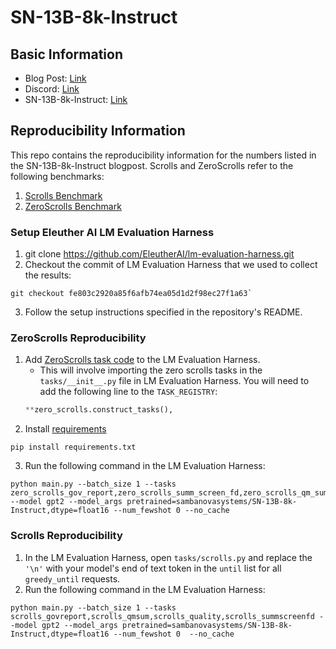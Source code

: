 # SN-13B-8k-Instruct
## Basic Information
- Blog Post: [Link](https://sambanova.ai/blog/training-long-sequence-size-models-on-sambanova/)
- Discord: [Link](https://discord.gg/8z2Pe7cpRv)
- SN-13B-8k-Instruct: [Link](https://huggingface.co/sambanovasystems/SN-13B-8k-Instruct)

## Reproducibility Information
This repo contains the reproducibility information for the numbers listed in the SN-13B-8k-Instruct blogpost.  Scrolls and ZeroScrolls refer to the following benchmarks:
1. [Scrolls Benchmark](https://www.scrolls-benchmark.com/)
2. [ZeroScrolls Benchmark](https://www.zero.scrolls-benchmark.com/)

### Setup Eleuther AI LM Evaluation Harness
1. git clone https://github.com/EleutherAI/lm-evaluation-harness.git
2. Checkout the commit of LM Evaluation Harness that we used to collect the results:
```
git checkout fe803c2920a85f6afb74ea05d1d2f98ec27f1a63`
```
3. Follow the setup instructions specified in the repository's README.

### ZeroScrolls Reproducibility
1. Add [ZeroScrolls task code](zero_scrolls.py) to the LM Evaluation Harness.
   - This will involve importing the zero scrolls tasks in the `tasks/__init__.py` file in LM Evaluation Harness.  You will need to add the following line to the `TASK_REGISTRY`:
   ```python
   **zero_scrolls.construct_tasks(),
   ```
2. Install [requirements](requirements.txt)
```
pip install requirements.txt
```
3. Run the following command in the LM Evaluation Harness:
```
python main.py --batch_size 1 --tasks zero_scrolls_gov_report,zero_scrolls_summ_screen_fd,zero_scrolls_qm_sum,zero_scrolls_squality,zero_scrolls_qasper,zero_scrolls_narrative_qa,zero_scrolls_quality,zero_scrolls_musique,zero_scrolls_space_digest,zero_scrolls_book_sum_sort --model gpt2 --model_args pretrained=sambanovasystems/SN-13B-8k-Instruct,dtype=float16 --num_fewshot 0 --no_cache
```


### Scrolls Reproducibility
1. In the LM Evaluation Harness, open `tasks/scrolls.py` and replace the `'\n'` with your model's end of text token in the `until` list for all `greedy_until` requests.
2. Run the following command in the LM Evaluation Harness:
```
python main.py --batch_size 1 --tasks scrolls_govreport,scrolls_qmsum,scrolls_quality,scrolls_summscreenfd --model gpt2 --model_args pretrained=sambanovasystems/SN-13B-8k-Instruct,dtype=float16 --num_fewshot 0  --no_cache
```
